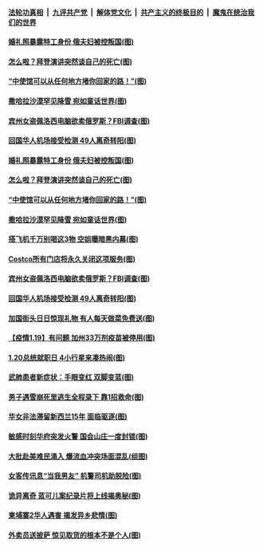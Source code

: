 ####  [法轮功真相](../../../../basic/blob/master/README.md?t=01210331) &nbsp;|&nbsp; [九评共产党](../../../../9ping.md/blob/master/README.md?t=01210331) &nbsp;|&nbsp; [解体党文化](../../../../jtdwh.md/blob/master/README.md?t=01210331)  &nbsp;|&nbsp; [共产主义的终极目的](../../../../gczydzjmd.md/blob/master/README.md?t=01210331) &nbsp;|&nbsp; [魔鬼在统治我们的世界](../../../../mgztzwmdsj.md/blob/master/README.md?t=01210331) 

#### [婚礼照暴露特工身份 俄夫妇被控叛国(图)](../pages/p3/959784.md?t=01210331) 

#### [怎么啦？拜登演讲突然谈自己的死亡(图)](../pages/p3/959769.md?t=01210331) 

#### [“中使馆可以从任何地方堵你回家的路！”(图)](../pages/p3/959761.md?t=01210331) 

#### [撒哈拉沙漠罕见降雪 宛如童话世界(图)](../pages/p3/959742.md?t=01210331) 

#### [宾州女盗佩洛西电脑欲卖俄罗斯？FBI调查(图)](../pages/p3/959661.md?t=01210331) 

#### [回国华人机场接受检测 49人离奇转阳(图)](../pages/p3/959643.md?t=01210331) 

#### [婚礼照暴露特工身份 俄夫妇被控叛国(图)](../pages/p3/959784.md?t=01210331) 

#### [怎么啦？拜登演讲突然谈自己的死亡(图)](../pages/p3/959769.md?t=01210331) 

#### [“中使馆可以从任何地方堵你回家的路！”(图)](../pages/p3/959761.md?t=01210331) 

#### [撒哈拉沙漠罕见降雪 宛如童话世界(图)](../pages/p3/959742.md?t=01210331) 

#### [搭飞机千万别喝这3物 空姐曝暗黑内幕(图)](../pages/p3/959736.md?t=01210331) 

#### [Costco所有门店将永久关闭这项服务(图)](../pages/p3/959688.md?t=01210331) 

#### [宾州女盗佩洛西电脑欲卖俄罗斯？FBI调查(图)](../pages/p3/959661.md?t=01210331) 

#### [回国华人机场接受检测 49人离奇转阳(图)](../pages/p3/959643.md?t=01210331) 

#### [加国街头日日惊现礼物 有人每天做菜免费送(图)](../pages/p3/959647.md?t=01210331) 

#### [【疫情1.19】有问题 加州33万剂疫苗被停用(图)](../pages/p3/958875.md?t=01210331) 

#### [1.20总统就职日 4小行星来凑热闹(图)](../pages/p3/959634.md?t=01210331) 

#### [武肺患者新症状：手眼变红 双脚变蓝(图)](../pages/p3/959636.md?t=01210331) 

#### [男子遇雪崩死里逃生全程录下 靠1招救命(图)](../pages/p3/959629.md?t=01210331) 

#### [华女非法滞留新西兰15年 面临驱逐(图)](../pages/p3/959626.md?t=01210331) 

#### [敏感时刻华府突发火警 国会山庄一度封锁(图)](../pages/p3/959539.md?t=01210331) 

#### [大批赴美难民涌入 爆流血冲突场面混乱(组图)](../pages/p3/959534.md?t=01210331) 

#### [女客传讯息“当我男友” 机警司机助脱险(图)](../pages/p3/959533.md?t=01210331) 

#### [诡异离奇 蓝可儿案纪录片将上线揭奥秘(图)](../pages/p3/959530.md?t=01210331) 

#### [柬埔寨2华人遇害 揭发异乡悲情(图)](../pages/p3/959522.md?t=01210331) 

#### [外卖员送披萨 惊见取货的根本不是个人(图)](../pages/p3/959513.md?t=01210331) 


